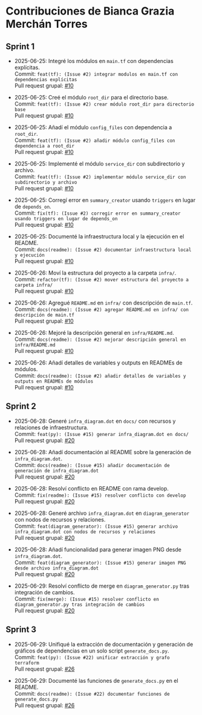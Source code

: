 # Contribuciones de Bianca Grazia Merchán Torres

## Sprint 1

- 2025-06-25: Integré los módulos en `main.tf` con dependencias explícitas.  
  Commit: `feat(tf): (Issue #2) integrar modulos en main.tf con dependencias explícitas`  
  Pull request grupal: [#10](https://github.com/Jharvichu/PC4_Grupo8_Proyecto10/pull/10)

- 2025-06-25: Creé el módulo `root_dir` para el directorio base.  
  Commit: `feat(tf): (Issue #2) crear módulo root_dir para directorio base`  
  Pull request grupal: [#10](https://github.com/Jharvichu/PC4_Grupo8_Proyecto10/pull/10)

- 2025-06-25: Añadí el módulo `config_files` con dependencia a `root_dir`.  
  Commit: `feat(tf): (Issue #2) añadir módulo config_files con dependencia a root_dir`  
  Pull request grupal: [#10](https://github.com/Jharvichu/PC4_Grupo8_Proyecto10/pull/10)

- 2025-06-25: Implementé el módulo `service_dir` con subdirectorio y archivo.  
  Commit: `feat(tf): (Issue #2) implementar módulo service_dir con subdirectorio y archivo`  
  Pull request grupal: [#10](https://github.com/Jharvichu/PC4_Grupo8_Proyecto10/pull/10)

- 2025-06-25: Corregí error en `summary_creator` usando `triggers` en lugar de `depends_on`.  
  Commit: `fix(tf): (Issue #2) corregir error en summary_creator usando triggers en lugar de depends_on`  
  Pull request grupal: [#10](https://github.com/Jharvichu/PC4_Grupo8_Proyecto10/pull/10)

- 2025-06-25: Documenté la infraestructura local y la ejecución en el README.  
  Commit: `docs(readme): (Issue #2) documentar infraestructura local y ejecución`  
  Pull request grupal: [#10](https://github.com/Jharvichu/PC4_Grupo8_Proyecto10/pull/10)

- 2025-06-26: Moví la estructura del proyecto a la carpeta `infra/`.  
  Commit: `refactor(tf): (Issue #2) mover estructura del proyecto a carpeta infra/`  
  Pull request grupal: [#10](https://github.com/Jharvichu/PC4_Grupo8_Proyecto10/pull/10)

- 2025-06-26: Agregué `README.md` en `infra/` con descripción de `main.tf`.  
  Commit: `docs(readme): (Issue #2) agregar README.md en infra/ con descripción de main.tf`  
  Pull request grupal: [#10](https://github.com/Jharvichu/PC4_Grupo8_Proyecto10/pull/10)

- 2025-06-26: Mejoré la descripción general en `infra/README.md`.  
  Commit: `docs(readme): (Issue #2) mejorar descripción general en infra/README.md`  
  Pull request grupal: [#10](https://github.com/Jharvichu/PC4_Grupo8_Proyecto10/pull/10)

- 2025-06-26: Añadí detalles de variables y outputs en READMEs de módulos.  
  Commit: `docs(readme): (Issue #2) añadir detalles de variables y outputs en READMEs de módulos`  
  Pull request grupal: [#10](https://github.com/Jharvichu/PC4_Grupo8_Proyecto10/pull/10)

## Sprint 2

- 2025-06-28: Generé `infra_diagram.dot` en `docs/` con recursos y relaciones de infraestructura.  
  Commit: `feat(py): (Issue #15) generar infra_diagram.dot en docs/`  
  Pull request grupal: [#20](https://github.com/Jharvichu/PC4_Grupo8_Proyecto10/pull/20)

- 2025-06-28: Añadí documentación al README sobre la generación de `infra_diagram.dot`.  
  Commit: `docs(readme): (Issue #15) añadir documentación de generación de infra_diagram.dot`  
  Pull request grupal: [#20](https://github.com/Jharvichu/PC4_Grupo8_Proyecto10/pull/20)

- 2025-06-28: Resolví conflicto en README con rama develop.  
  Commit: `fix(readme): (Issue #15) resolver conflicto con develop`  
  Pull request grupal: [#20](https://github.com/Jharvichu/PC4_Grupo8_Proyecto10/pull/20)

- 2025-06-28: Generé archivo `infra_diagram.dot` en `diagram_generator` con nodos de recursos y relaciones.  
  Commit: `feat(diagram_generator): (Issue #15) generar archivo infra_diagram.dot con nodos de recursos y relaciones`  
  Pull request grupal: [#20](https://github.com/Jharvichu/PC4_Grupo8_Proyecto10/pull/20)

- 2025-06-28: Añadí funcionalidad para generar imagen PNG desde `infra_diagram.dot`.  
  Commit: `feat(diagram_generator): (Issue #15) generar imagen PNG desde archivo infra_diagram.dot`  
  Pull request grupal: [#20](https://github.com/Jharvichu/PC4_Grupo8_Proyecto10/pull/20)

- 2025-06-29: Resolví conflicto de merge en `diagram_generator.py` tras integración de cambios.  
  Commit: `fix(merge): (Issue #15) resolver conflicto en diagram_generator.py tras integración de cambios`  
  Pull request grupal: [#20](https://github.com/Jharvichu/PC4_Grupo8_Proyecto10/pull/20)

## Sprint 3

- 2025-06-29: Unifiqué la extracción de documentación y generación de gráficos de dependencias en un solo script `generate_docs.py`.  
  Commit: `feat(py): (Issue #22) unificar extracción y grafo terraform`  
  Pull request grupal: [#26](https://github.com/Jharvichu/PC4_Grupo8_Proyecto10/pull/26)

- 2025-06-29: Documenté las funciones de `generate_docs.py` en el README.  
  Commit: `docs(readme): (Issue #22) documentar funciones de generate_docs.py`  
  Pull request grupal: [#26](https://github.com/Jharvichu/PC4_Grupo8_Proyecto10/pull/26)
